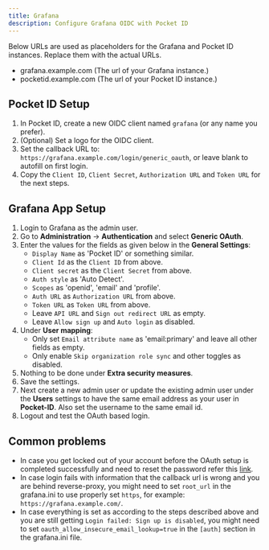 ```yaml
---
title: Grafana
description: Configure Grafana OIDC with Pocket ID
---
```


Below URLs are used as placeholders for the Grafana and Pocket ID instances. Replace them with the actual URLs.

- grafana.example.com (The url of your Grafana instance.)
- pocketid.example.com (The url of your Pocket ID instance.)

## Pocket ID Setup

1. In Pocket ID, create a new OIDC client named `grafana` (or any name you prefer).
2. (Optional) Set a logo for the OIDC client.
3. Set the callback URL to: `https://grafana.example.com/login/generic_oauth`, or leave blank to autofill on first login.
4. Copy the `Client ID`, `Client Secret`, `Authorization URL` and `Token URL` for the next steps.

## Grafana App Setup

1. Login to Grafana as the admin user.
2. Go to **Administration** -> **Authentication** and select **Generic OAuth**.
3. Enter the values for the fields as given below in the **General Settings**:
   - `Display Name` as 'Pocket ID' or something similar.
   - `Client Id` as the `Client ID` from above.
   - `Client secret` as the `Client Secret` from above.
   - `Auth style` as 'Auto Detect'.
   - `Scopes` as 'openid', 'email' and 'profile'.
   - `Auth URL` as `Authorization URL` from above.
   - `Token URL` as `Token URL` from above.
   - Leave `API URL` and `Sign out redirect URL` as empty.
   - Leave `Allow sign up` and `Auto login` as disabled.
4. Under **User mapping**:
   - Only set `Email attribute name` as 'email:primary' and leave all other fields as empty.
   - Only enable `Skip organization role sync` and other toggles as disabled.
5. Nothing to be done under **Extra security measures**.
6. Save the settings.
7. Next create a new admin user or update the existing admin user under the **Users** settings to have the same email address as your user in **Pocket-ID**. Also set the username to the same email id.
8. Logout and test the OAuth based login.

## Common problems

- In case you get locked out of your account before the OAuth setup is completed successfully and need to reset the password refer this [link](https://grafana.com/docs/grafana/latest/cli/#reset-admin-password).
- In case login fails with information that the callback url is wrong and you are behind reverse-proxy, you might need to set `root_url` in the grafana.ini to use properly set `https`, for example: `https://grafana.example.com/`.
- In case everything is set as according to the steps described above and you are still getting `Login failed: Sign up is disabled`, you might need to set `oauth_allow_insecure_email_lookup=true` in the `[auth]` section in the grafana.ini file.
